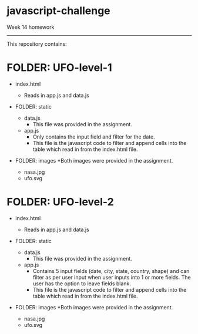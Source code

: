 # javascript-challenge
Week 14 homework

********************
This repository contains:

# FOLDER: UFO-level-1 

- index.html
	- Reads in app.js and data.js

- FOLDER: static
	- data.js 
		- This file was provided in the assignment.
	- app.js
		- Only contains the input field and filter for the date.	
		- This file is the javascript code to filter and append cells into the table which read in from the index.html file. 

- FOLDER: images
*Both images were provided in the assignment. 
	- nasa.jpg
	- ufo.svg

# FOLDER: UFO-level-2

- index.html
	- Reads in app.js and data.js

- FOLDER: static
	- data.js 
		- This file was provided in the assignment.
	- app.js
		- Contains 5 input fields (date, city, state, country, shape) and can filter as per user input when user inputs into 1 or more fields. The user has the option to leave fields blank.	
		- This file is the javascript code to filter and append cells into the table which read in from the index.html file. 

- FOLDER: images
*Both images were provided in the assignment. 
	- nasa.jpg
	- ufo.svg